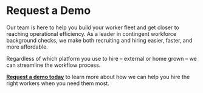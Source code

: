 # Request a Demo
Our team is here to help you build your worker fleet and get closer to reaching operational efficiency. As a leader in contingent workforce background checks, we make both recruiting and hiring easier, faster, and more affordable. 

Regardless of which platform you use to hire – external or home grown – we can streamline the workflow process.

[**Request a demo today**](https://calendly.com/turn)  to learn more about how we can help you hire the right workers when you need them most.
